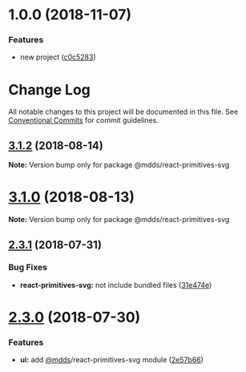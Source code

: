 # 1.0.0 (2018-11-07)


### Features

* new project ([c0c5283](https://github.com/vgmtv/rsvg.git/commit/c0c5283))

# Change Log

All notable changes to this project will be documented in this file.
See [Conventional Commits](https://conventionalcommits.org) for commit guidelines.

<a name="3.1.2"></a>
## [3.1.2](https://github.com/chengyin/react-primitives-svg/compare/v3.1.0...v3.1.2) (2018-08-14)




**Note:** Version bump only for package @mdds/react-primitives-svg

<a name="3.1.0"></a>
# [3.1.0](https://github.com/chengyin/react-primitives-svg/compare/v3.0.0...v3.1.0) (2018-08-13)




**Note:** Version bump only for package @mdds/react-primitives-svg

<a name="2.3.1"></a>
## [2.3.1](https://github.com/chengyin/react-primitives-svg/compare/v2.3.0...v2.3.1) (2018-07-31)


### Bug Fixes

* **react-primitives-svg:** not include bundled files ([31e474e](https://github.com/chengyin/react-primitives-svg/commit/31e474e))




<a name="2.3.0"></a>
# [2.3.0](https://github.com/chengyin/react-primitives-svg/compare/v2.2.1-2...v2.3.0) (2018-07-30)


### Features

* **ui:** add [@mdds](https://github.com/mdds)/react-primitives-svg module ([2e57b66](https://github.com/chengyin/react-primitives-svg/commit/2e57b66))
